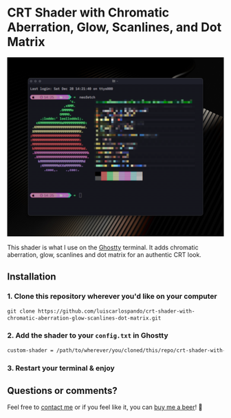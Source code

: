 # CRT Shader with Chromatic Aberration, Glow, Scanlines, and Dot Matrix
![Screenshot of CRT Pastel Warp terminal theme](./assets/screenshot.png)

This shader is what I use on the [Ghostty](https://github.com/ghostty-org/ghostty) terminal. It adds chromatic aberration, glow, scanlines and dot matrix for an authentic CRT look.

## Installation

### 1. Clone this repository wherever you'd like on your computer
```git
git clone https://github.com/luiscarlospando/crt-shader-with-chromatic-aberration-glow-scanlines-dot-matrix.git
```

### 2. Add the shader to your `config.txt` in Ghostty
```txt
custom-shader = /path/to/wherever/you/cloned/this/repo/crt-shader-with-chromatic-aberration-glow-scanlines-dot-matrix.glsl
```

### 3. Restart your terminal & enjoy

## Questions or comments?
Feel free to [contact me](https://luiscarlospando.com/contacto) or if you feel like it, you can [buy me a beer](https://www.buymeacoffee.com/luiscarlospando)! 🍺
